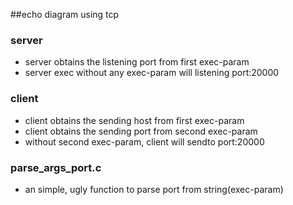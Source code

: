 ##echo diagram using tcp
### server
+ server obtains the listening port from first exec-param
+ server exec without any exec-param will listening port:20000
### client
+ client obtains the sending host from first exec-param
+ client obtains the sending port from second exec-param
+ without second exec-param, client will sendto port:20000
### parse_args_port.c
+ an simple, ugly function to parse port from string(exec-param)
